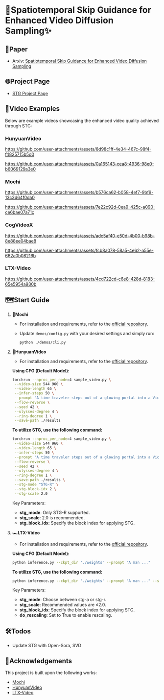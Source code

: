 # 🚀Spatiotemporal Skip Guidance for Enhanced Video Diffusion Sampling✨

## 📑Paper
- Arxiv: [Spatiotemporal Skip Guidance for Enhanced Video Diffusion Sampling](https://arxiv.org/abs/2411.18664)

## 🌐Project Page
- [STG Project Page](https://junhahyung.github.io/STGuidance)

## 🎥Video Examples
Below are example videos showcasing the enhanced video quality achieved through STG:

### HunyuanVideo


https://github.com/user-attachments/assets/8d98c1ff-4e34-467c-98f4-f4825715b5d0


https://github.com/user-attachments/assets/0a165143-cea8-4936-98e0-b6069129a3e0




### Mochi


https://github.com/user-attachments/assets/b576ca62-b058-4ef7-9bf9-13c3d64f0da0


https://github.com/user-attachments/assets/7e22c92d-0ea9-425c-a090-ce6bae07a71c


### CogVideoX


https://github.com/user-attachments/assets/adc5af40-e50d-4b00-b98b-8e88ee04bae8


https://github.com/user-attachments/assets/fcb8a078-58a5-4e62-a55e-662a0b08216b




### LTX-Video


https://github.com/user-attachments/assets/4cd722cd-c6e8-428d-8183-65e5954a930b



## 🗺️Start Guide
1. 🍡**Mochi**
   - For installation and requirements, refer to the [official repository](https://github.com/genmoai/mochi).
     
   - Update `demos/config.py` with your desired settings and simply run:
     ```bash
     python ./demos/cli.py
     ```

2. 🌌**HunyuanVideo**
   - For installation and requirements, refer to the [official repository](https://github.com/Tencent/HunyuanVideo).
     
   **Using CFG (Default Model):**
   ```bash
   torchrun --nproc_per_node=4 sample_video.py \
    --video-size 544 960 \
    --video-length 65 \
    --infer-steps 50 \
    --prompt "A time traveler steps out of a glowing portal into a Victorian-era street filled with horse-drawn carriages, realistic style." \
    --flow-reverse \
    --seed 42 \
    --ulysses-degree 4 \
    --ring-degree 1 \
    --save-path ./results
   ```

   **To utilize STG, use the following command:**
   ```bash
   torchrun --nproc_per_node=4 sample_video.py \
    --video-size 544 960 \
    --video-length 65 \
    --infer-steps 50 \
    --prompt "A time traveler steps out of a glowing portal into a Victorian-era street filled with horse-drawn carriages, realistic style." \
    --flow-reverse \
    --seed 42 \
    --ulysses-degree 4 \
    --ring-degree 1 \
    --save-path ./results \
    --stg-mode "STG-R" \
    --stg-block-idx 2 \
    --stg-scale 2.0
   ```
   Key Parameters:
   - **stg_mode**: Only STG-R supported.
   - **stg_scale**: 2.0 is recommended.
   - **stg_block_idx**: Specify the block index for applying STG.

3. 🏎️**LTX-Video**
   - For installation and requirements, refer to the [official repository](https://github.com/Lightricks/LTX-Video).

   **Using CFG (Default Model):**
   ```bash
   python inference.py --ckpt_dir './weights' --prompt "A man ..."
   ```

   **To utilize STG, use the following command:**
   ```bash
   python inference.py --ckpt_dir './weights' --prompt "A man ..." --stg_mode stg-a --stg_scale 1.0 --stg_block_idx 19 --do_rescaling True
   ```
   Key Parameters:
   - **stg_mode**: Choose between stg-a or stg-r.
   - **stg_scale**: Recommended values are ≤2.0.
   - **stg_block_idx**: Specify the block index for applying STG.
   - **do_rescaling**: Set to True to enable rescaling.
  
## 🛠️Todos
- Update STG with Open-Sora, SVD

## 🙏Acknowledgements
This project is built upon the following works:
- [Mochi](https://github.com/genmoai/mochi?tab=readme-ov-file)
- [HunyuanVideo](https://github.com/Tencent/HunyuanVideo)
- [LTX-Video](https://github.com/Lightricks/LTX-Video)

